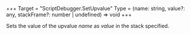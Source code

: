 +++
Target = "ScriptDebugger.SetUpvalue"
Type = (name: string, value?: any, stackFrame?: number | undefined) => void
+++

Sets the value of the upvalue _name_ as _value_ in the stack specified.